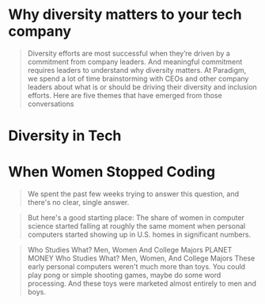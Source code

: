 # Why diversity matters to your tech company

> Diversity efforts are most successful when they’re driven by a commitment from company leaders. And meaningful commitment requires leaders to understand why diversity matters. At Paradigm, we spend a lot of time brainstorming with CEOs and other company leaders about what is or should be driving their diversity and inclusion efforts. Here are five themes that have emerged from those conversations

# Diversity in Tech

# When Women Stopped Coding
>We spent the past few weeks trying to answer this question, and there's no clear, single answer.

>But here's a good starting place: The share of women in computer science started falling at roughly the same moment when personal computers started showing up in U.S. homes in significant numbers.

>Who Studies What? Men, Women And College Majors
PLANET MONEY
Who Studies What? Men, Women, And College Majors
These early personal computers weren't much more than toys. You could play pong or simple shooting games, maybe do some word processing. And these toys were marketed almost entirely to men and boys.